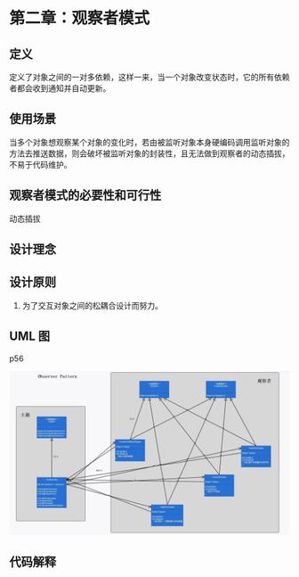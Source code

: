 # 第二章：观察者模式

## 定义

定义了对象之间的一对多依赖，这样一来，当一个对象改变状态时，它的所有依赖者都会收到通知并自动更新。

## 使用场景

当多个对象想观察某个对象的变化时，若由被监听对象本身硬编码调用监听对象的方法去推送数据，则会破坏被监听对象的封装性，且无法做到观察者的动态插拔，不易于代码维护。

## 观察者模式的必要性和可行性

动态插拔

## 设计理念

## 设计原则

1. 为了交互对象之间的松耦合设计而努力。

## UML 图

p56

![类图](UML.jpg)

## 代码解释

